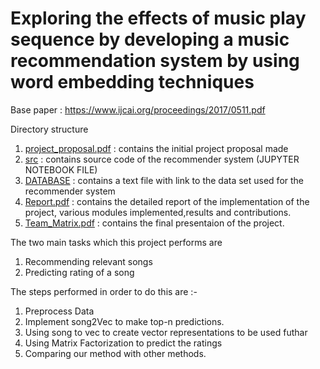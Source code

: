 # Exploring the effects of music play sequence by developing a music recommendation system by using word embedding techniques
Base paper : https://www.ijcai.org/proceedings/2017/0511.pdf

Directory structure
1) [project_proposal.pdf](https://github.com/shiva429/MUSIC_RECOMMENDATION/blob/master/project_proposal.pdf) : contains the initial project proposal made
2) [src](https://github.com/shiva429/MUSIC_RECOMMENDATION/tree/master/src) : contains source code of the recommender system (JUPYTER NOTEBOOK FILE)
3) [DATABASE](https://github.com/shiva429/MUSIC_RECOMMENDATION/tree/master/DATABASE) : contains a text file with link to the data set used for the recommender system
4) [Report.pdf](https://github.com/shiva429/MUSIC_RECOMMENDATION/blob/master/Report.pdf) : contains the detailed report of the implementation of the project, various modules implemented,results and contributions.
5) [Team_Matrix.pdf](https://github.com/shiva429/MUSIC_RECOMMENDATION/blob/master/Team_Matrix.pdf) : contains the final presentaion of the project.

The two main tasks which this project performs are
1) Recommending relevant songs
2) Predicting rating of a song

The steps performed in order to do this are :- 
1) Preprocess Data
2) Implement song2Vec to make top-n predictions.
3) Using song to vec to create vector representations to be used futhar 
4) Using Matrix Factorization to predict the ratings
5) Comparing our method with other methods.
